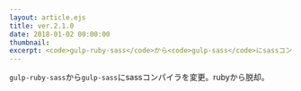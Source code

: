 ```yaml
---
layout: article.ejs
title: ver.2.1.0
date: 2018-01-02 00:00:00
thumbnail: 
excerpt: <code>gulp-ruby-sass</code>から<code>gulp-sass</code>にsassコンパイラを変更。rubyから脱却
---
```


`gulp-ruby-sass`から`gulp-sass`にsassコンパイラを変更。rubyから脱却。

